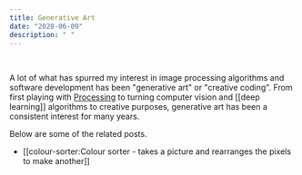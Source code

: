 ```yaml
---
title: Generative Art
date: "2020-06-09"
description: " "
---
```


<br />

A lot of what has spurred my interest in image processing algorithms and software development has been "generative art" or "creative coding". From first playing with [Processing](https://github.com/justinpinkney/Processing) to turning computer vision and [[deep learning]] algorithms to creative purposes, generative art has been a consistent interest for many years. 

Below are some of the related posts.

- [[colour-sorter:Colour sorter - takes a picture and rearranges the pixels to make another]]